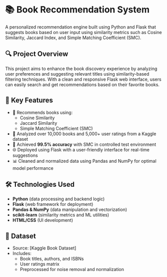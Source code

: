 # 📚 Book Recommendation System

A personalized recommendation engine built using Python and Flask that suggests books based on user input using similarity metrics such as Cosine Similarity, Jaccard Index, and Simple Matching Coefficient (SMC).

## 🔍 Project Overview

This project aims to enhance the book discovery experience by analyzing user preferences and suggesting relevant titles using similarity-based filtering techniques. With a clean and responsive Flask web interface, users can easily search and get recommendations based on their favorite books.

## 🎯 Key Features

- 📘 Recommends books using:
  - Cosine Similarity
  - Jaccard Similarity
  - Simple Matching Coefficient (SMC)
- 🧮 Analyzed over 10,000 books and 5,000+ user ratings from a Kaggle dataset
- 🧪 Achieved **99.5% accuracy** with SMC in controlled test environment
- 🌐 Deployed using Flask with a user-friendly interface for real-time suggestions
- 📊 Cleaned and normalized data using Pandas and NumPy for optimal model performance

## 🛠️ Technologies Used

- **Python** (data processing and backend logic)
- **Flask** (web framework for deployment)
- **Pandas & NumPy** (data manipulation and vectorization)
- **scikit-learn** (similarity metrics and ML utilities)
- **HTML/CSS** (UI development)

## 📁 Dataset

- Source: [Kaggle Book Dataset]
- Includes:
  - Book titles, authors, and ISBNs
  - User ratings matrix
  - Preprocessed for noise removal and normalization
